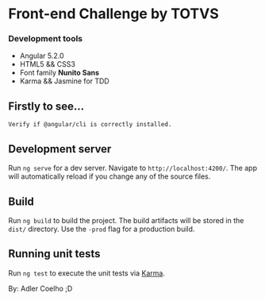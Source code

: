 # Front-end Challenge by TOTVS

### Development tools
- Angular 5.2.0
- HTML5 && CSS3
- Font family __Nunito Sans__
- Karma && Jasmine for TDD

## Firstly to see...

```
Verify if @angular/cli is correctly installed.
```


## Development server

Run `ng serve` for a dev server. Navigate to `http://localhost:4200/`. The app will automatically reload if you change any of the source files.

## Build

Run `ng build` to build the project. The build artifacts will be stored in the `dist/` directory. Use the `-prod` flag for a production build.

## Running unit tests

Run `ng test` to execute the unit tests via [Karma](https://karma-runner.github.io).


By: Adler Coelho ;D
